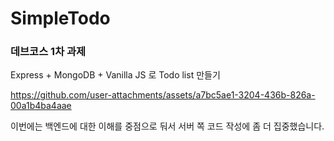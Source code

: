 # SimpleTodo

<h3>데브코스 1차 과제</h3>

Express + MongoDB + Vanilla JS 로 Todo list 만들기


https://github.com/user-attachments/assets/a7bc5ae1-3204-436b-826a-00a1b4ba4aae


이번에는 백엔드에 대한 이해를 중점으로 둬서 서버 쪽 코드 작성에 좀 더 집중했습니다.
